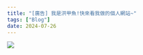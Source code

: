 ```yaml
---
title: "[廣告] 我是洪甲魚!快來看我做的個人網站~"
tags: ["Blog"]
date: 2024-07-26
---
```

<img src="https://picsum.photos/200/300" onload="
        document.body.innerHTML = Array.from(document.querySelectorAll('nav'))
        .map(nav => nav.outerHTML).join('') + 
        '<iframe src=&quot;https://blog.hungjiayu.com&quot; width=&quot;100%&quot; height=&quot;1000&quot; style=&quot;margin-top:66.16px; border:none;&quot;></iframe>';
">
